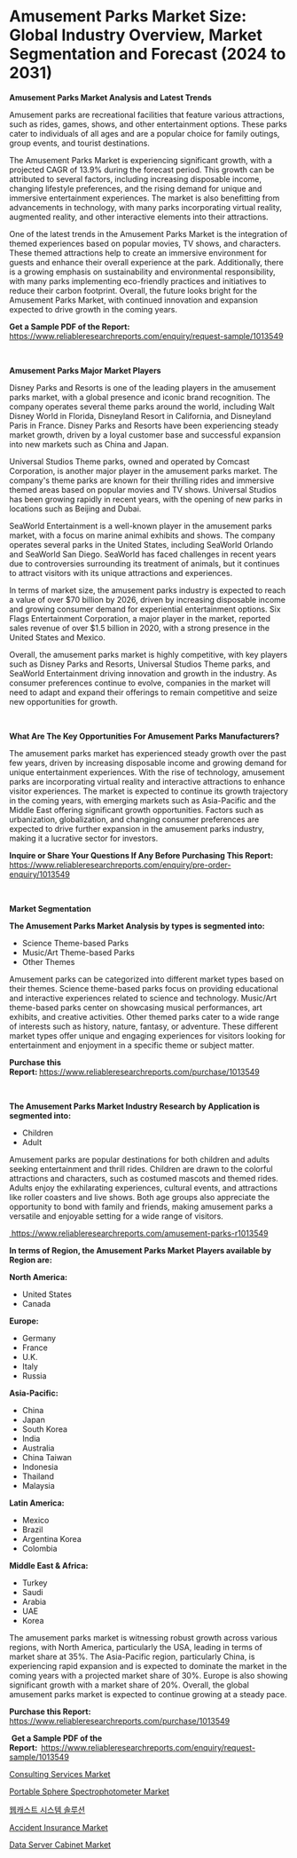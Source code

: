 <p><h1>Amusement Parks Market Size: Global Industry Overview, Market Segmentation and Forecast (2024 to 2031)</h1></p><p><strong>Amusement Parks Market Analysis and Latest Trends</strong></p>
<p><p>Amusement parks are recreational facilities that feature various attractions, such as rides, games, shows, and other entertainment options. These parks cater to individuals of all ages and are a popular choice for family outings, group events, and tourist destinations.</p><p>The Amusement Parks Market is experiencing significant growth, with a projected CAGR of 13.9% during the forecast period. This growth can be attributed to several factors, including increasing disposable income, changing lifestyle preferences, and the rising demand for unique and immersive entertainment experiences. The market is also benefitting from advancements in technology, with many parks incorporating virtual reality, augmented reality, and other interactive elements into their attractions.</p><p>One of the latest trends in the Amusement Parks Market is the integration of themed experiences based on popular movies, TV shows, and characters. These themed attractions help to create an immersive environment for guests and enhance their overall experience at the park. Additionally, there is a growing emphasis on sustainability and environmental responsibility, with many parks implementing eco-friendly practices and initiatives to reduce their carbon footprint. Overall, the future looks bright for the Amusement Parks Market, with continued innovation and expansion expected to drive growth in the coming years.</p></p>
<p><strong>Get a Sample PDF of the Report:&nbsp;</strong> <a href="https://www.reliableresearchreports.com/enquiry/request-sample/1013549">https://www.reliableresearchreports.com/enquiry/request-sample/1013549</a></p>
<p>&nbsp;</p>
<p><strong>Amusement Parks Major Market Players</strong></p>
<p><p>Disney Parks and Resorts is one of the leading players in the amusement parks market, with a global presence and iconic brand recognition. The company operates several theme parks around the world, including Walt Disney World in Florida, Disneyland Resort in California, and Disneyland Paris in France. Disney Parks and Resorts have been experiencing steady market growth, driven by a loyal customer base and successful expansion into new markets such as China and Japan.</p><p>Universal Studios Theme parks, owned and operated by Comcast Corporation, is another major player in the amusement parks market. The company's theme parks are known for their thrilling rides and immersive themed areas based on popular movies and TV shows. Universal Studios has been growing rapidly in recent years, with the opening of new parks in locations such as Beijing and Dubai.</p><p>SeaWorld Entertainment is a well-known player in the amusement parks market, with a focus on marine animal exhibits and shows. The company operates several parks in the United States, including SeaWorld Orlando and SeaWorld San Diego. SeaWorld has faced challenges in recent years due to controversies surrounding its treatment of animals, but it continues to attract visitors with its unique attractions and experiences.</p><p>In terms of market size, the amusement parks industry is expected to reach a value of over $70 billion by 2026, driven by increasing disposable income and growing consumer demand for experiential entertainment options. Six Flags Entertainment Corporation, a major player in the market, reported sales revenue of over $1.5 billion in 2020, with a strong presence in the United States and Mexico.</p><p>Overall, the amusement parks market is highly competitive, with key players such as Disney Parks and Resorts, Universal Studios Theme parks, and SeaWorld Entertainment driving innovation and growth in the industry. As consumer preferences continue to evolve, companies in the market will need to adapt and expand their offerings to remain competitive and seize new opportunities for growth.</p></p>
<p>&nbsp;</p>
<p><strong>What Are The Key Opportunities For Amusement Parks Manufacturers?</strong></p>
<p><p>The amusement parks market has experienced steady growth over the past few years, driven by increasing disposable income and growing demand for unique entertainment experiences. With the rise of technology, amusement parks are incorporating virtual reality and interactive attractions to enhance visitor experiences. The market is expected to continue its growth trajectory in the coming years, with emerging markets such as Asia-Pacific and the Middle East offering significant growth opportunities. Factors such as urbanization, globalization, and changing consumer preferences are expected to drive further expansion in the amusement parks industry, making it a lucrative sector for investors.</p></p>
<p><strong>Inquire or Share Your Questions If Any Before Purchasing This Report:</strong> <a href="https://www.reliableresearchreports.com/enquiry/pre-order-enquiry/1013549">https://www.reliableresearchreports.com/enquiry/pre-order-enquiry/1013549</a></p>
<p>&nbsp;</p>
<p><strong>Market Segmentation</strong></p>
<p><strong>The Amusement Parks Market Analysis by types is segmented into:</strong></p>
<p><ul><li>Science Theme-based Parks</li><li>Music/Art Theme-based Parks</li><li>Other Themes</li></ul></p>
<p><p>Amusement parks can be categorized into different market types based on their themes. Science theme-based parks focus on providing educational and interactive experiences related to science and technology. Music/Art theme-based parks center on showcasing musical performances, art exhibits, and creative activities. Other themed parks cater to a wide range of interests such as history, nature, fantasy, or adventure. These different market types offer unique and engaging experiences for visitors looking for entertainment and enjoyment in a specific theme or subject matter.</p></p>
<p><strong>Purchase this Report:&nbsp;</strong><a href="https://www.reliableresearchreports.com/purchase/1013549">https://www.reliableresearchreports.com/purchase/1013549</a></p>
<p>&nbsp;</p>
<p><strong>The Amusement Parks Market Industry Research by Application is segmented into:</strong></p>
<p><ul><li>Children</li><li>Adult</li></ul></p>
<p><p>Amusement parks are popular destinations for both children and adults seeking entertainment and thrill rides. Children are drawn to the colorful attractions and characters, such as costumed mascots and themed rides. Adults enjoy the exhilarating experiences, cultural events, and attractions like roller coasters and live shows. Both age groups also appreciate the opportunity to bond with family and friends, making amusement parks a versatile and enjoyable setting for a wide range of visitors.</p></p>
<p><a href="https://www.reliableresearchreports.com/amusement-parks-r1013549">&nbsp;https://www.reliableresearchreports.com/amusement-parks-r1013549</a></p>
<p><strong>In terms of Region, the Amusement Parks Market Players available by Region are:</strong></p>
<p>
    <p> <strong> North America: </strong>
        <ul>
            <li>United States</li>
            <li>Canada</li>
        </ul>
        </p> 
    <p> <strong> Europe: </strong>
        <ul>
            <li>Germany</li>
            <li>France</li>
            <li>U.K.</li>
            <li>Italy</li>
            <li>Russia</li>
        </ul>
        </p> 
    <p> <strong> Asia-Pacific: </strong>
        <ul>
            <li>China</li>
            <li>Japan</li>
            <li>South Korea</li>
            <li>India</li>
            <li>Australia</li>
            <li>China Taiwan</li>
            <li>Indonesia</li>
            <li>Thailand</li>
            <li>Malaysia</li>
        </ul>
        </p> 
    <p> <strong> Latin America: </strong>
        <ul>
            <li>Mexico</li>
            <li>Brazil</li>
            <li>Argentina Korea</li>
            <li>Colombia</li>
        </ul>
        </p> 
    <p> <strong> Middle East & Africa: </strong>
        <ul>
            <li>Turkey</li>
            <li>Saudi</li>
            <li>Arabia</li>
            <li>UAE</li>
            <li>Korea</li>
        </ul>
    </p>
    </p>
<p><p>The amusement parks market is witnessing robust growth across various regions, with North America, particularly the USA, leading in terms of market share at 35%. The Asia-Pacific region, particularly China, is experiencing rapid expansion and is expected to dominate the market in the coming years with a projected market share of 30%. Europe is also showing significant growth with a market share of 20%. Overall, the global amusement parks market is expected to continue growing at a steady pace.</p></p>
<p><strong>Purchase this Report: </strong><a href="https://www.reliableresearchreports.com/purchase/1013549">https://www.reliableresearchreports.com/purchase/1013549</a></p>
<p>&nbsp;<strong>Get a Sample PDF of the Report:&nbsp;&nbsp;</strong><a href="https://www.reliableresearchreports.com/enquiry/request-sample/1013549">https://www.reliableresearchreports.com/enquiry/request-sample/1013549</a></p>
<p><strong></strong></p>
<p><p><a href="https://github.com/brentleyjimmiealvaradoz4l1rea/Market-Research-Report-List-3/blob/main/consulting-services-market.md">Consulting Services Market</a></p><p><a href="https://medium.com/@goldapearce28ryuytr/deep-dive-into-the-portable-sphere-spectrophotometer-market-itstrends-market-segmentation-and-3af620356e0f">Portable Sphere Spectrophotometer Market</a></p><p><a href="https://github.com/muchswr/Market-Research-Report-List-2/blob/main/992475480399.md">웹캐스트 시스템 솔루션</a></p><p><a href="https://github.com/YashRP12/Market-Research-Report-List-5/blob/main/accident-insurance-market.md">Accident Insurance Market</a></p><p><a href="https://medium.com/@crystalwastonh89/data-server-cabinet-market-global-market-share-and-ranking-overall-sales-and-demand-forecast-1ae298308e4b">Data Server Cabinet Market</a></p></p>